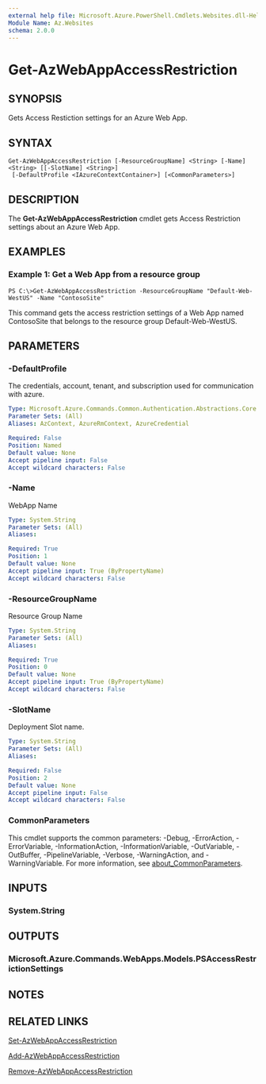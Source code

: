 ```yaml
---
external help file: Microsoft.Azure.PowerShell.Cmdlets.Websites.dll-Help.xml
Module Name: Az.Websites
schema: 2.0.0
---
```


# Get-AzWebAppAccessRestriction

## SYNOPSIS
Gets Access Restiction settings for an Azure Web App.

## SYNTAX

```
Get-AzWebAppAccessRestriction [-ResourceGroupName] <String> [-Name] <String> [[-SlotName] <String>]
 [-DefaultProfile <IAzureContextContainer>] [<CommonParameters>]
```

## DESCRIPTION
The **Get-AzWebAppAccessRestriction** cmdlet gets Access Restriction settings about an Azure Web App.

## EXAMPLES

### Example 1: Get a Web App from a resource group
```
PS C:\>Get-AzWebAppAccessRestriction -ResourceGroupName "Default-Web-WestUS" -Name "ContosoSite"
```

This command gets the access restriction settings of a Web App named ContosoSite that belongs to the resource group Default-Web-WestUS.

## PARAMETERS

### -DefaultProfile
The credentials, account, tenant, and subscription used for communication with azure.

```yaml
Type: Microsoft.Azure.Commands.Common.Authentication.Abstractions.Core.IAzureContextContainer
Parameter Sets: (All)
Aliases: AzContext, AzureRmContext, AzureCredential

Required: False
Position: Named
Default value: None
Accept pipeline input: False
Accept wildcard characters: False
```

### -Name
WebApp Name

```yaml
Type: System.String
Parameter Sets: (All)
Aliases:

Required: True
Position: 1
Default value: None
Accept pipeline input: True (ByPropertyName)
Accept wildcard characters: False
```

### -ResourceGroupName
Resource Group Name

```yaml
Type: System.String
Parameter Sets: (All)
Aliases:

Required: True
Position: 0
Default value: None
Accept pipeline input: True (ByPropertyName)
Accept wildcard characters: False
```

### -SlotName
Deployment Slot name.

```yaml
Type: System.String
Parameter Sets: (All)
Aliases:

Required: False
Position: 2
Default value: None
Accept pipeline input: False
Accept wildcard characters: False
```

### CommonParameters
This cmdlet supports the common parameters: -Debug, -ErrorAction, -ErrorVariable, -InformationAction, -InformationVariable, -OutVariable, -OutBuffer, -PipelineVariable, -Verbose, -WarningAction, and -WarningVariable. For more information, see [about_CommonParameters](http://go.microsoft.com/fwlink/?LinkID=113216).

## INPUTS

### System.String

## OUTPUTS

### Microsoft.Azure.Commands.WebApps.Models.PSAccessRestrictionSettings

## NOTES

## RELATED LINKS

[Set-AzWebAppAccessRestriction](./Set-AzWebAppAccessRestriction.md)

[Add-AzWebAppAccessRestriction](./Add-AzWebAppAccessRestriction.md)

[Remove-AzWebAppAccessRestriction](./Remove-AzWebAppAccessRestriction.md)
